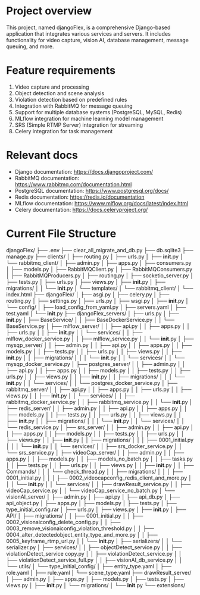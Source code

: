 # Project overview

This project, named djangoFlex, is a comprehensive Django-based application that integrates various services and servers. It includes functionality for video capture, vision AI, database management, message queuing, and more.

# Feature requirements

1. Video capture and processing
2. Object detection and scene analysis
3. Violation detection based on predefined rules
4. Integration with RabbitMQ for message queuing
5. Support for multiple database systems (PostgreSQL, MySQL, Redis)
6. MLflow integration for machine learning model management
7. SRS (Simple RTMP Server) integration for streaming
8. Celery integration for task management

# Relevant docs

- Django documentation: https://docs.djangoproject.com/
- RabbitMQ documentation: https://www.rabbitmq.com/documentation.html
- PostgreSQL documentation: https://www.postgresql.org/docs/
- Redis documentation: https://redis.io/documentation
- MLflow documentation: https://www.mlflow.org/docs/latest/index.html
- Celery documentation: https://docs.celeryproject.org/

# Current File Structure
djangoFlex/
├── .env
├── clear_all_migrate_and_db.py
├── db.sqlite3
├── manage.py
├── clients/
│   ├── routing.py
│   ├── urls.py
│   ├── __init__.py
│   └── rabbitmq_client/
│       ├── admin.py
│       ├── apps.py
│       ├── consumers.py
│       ├── models.py
│       ├── RabbitMQClient.py
│       ├── RabbitMQConsumers.py
│       ├── RabbitMQProducers.py
│       ├── routing.py
│       ├── socketio_server.py
│       ├── tests.py
│       ├── urls.py
│       ├── views.py
│       ├── __init__.py
│       ├── migrations/
│       │   └── __init__.py
│       └── templates/
│           └── rabbitmq_client/
│               └── index.html
├── djangoFlex/
│   ├── asgi.py
│   ├── celery.py
│   ├── routing.py
│   ├── settings.py
│   ├── urls.py
│   ├── wsgi.py
│   ├── __init__.py
│   └── config/
│       ├── load_config_from_yaml.py
│       ├── servers.yaml
│       ├── test.yaml
│       └── __init__.py
├── djangoFlex_servers/
│   ├── urls.py
│   ├── __init__.py
│   ├── BaseService/
│   │   ├── BaseDockerService.py
│   │   └── BaseService.py
│   ├── mlflow_server/
│   │   ├── api.py
│   │   ├── apps.py
│   │   ├── urls.py
│   │   ├── __init__.py
│   │   └── services/
│   │       ├── mlflow_docker_service.py
│   │       ├── mlflow_service.py
│   │       └── __init__.py
│   ├── mysqp_server/
│   │   ├── admin.py
│   │   ├── api.py
│   │   ├── apps.py
│   │   ├── models.py
│   │   ├── tests.py
│   │   ├── urls.py
│   │   ├── views.py
│   │   ├── __init__.py
│   │   ├── migrations/
│   │   │   └── __init__.py
│   │   └── services/
│   │       └── mysqp_docker_service.py
│   ├── postgres_server/
│   │   ├── admin.py
│   │   ├── api.py
│   │   ├── apps.py
│   │   ├── models.py
│   │   ├── tests.py
│   │   ├── urls.py
│   │   ├── views.py
│   │   ├── __init__.py
│   │   ├── migrations/
│   │   │   └── __init__.py
│   │   └── services/
│   │       └── postgres_docker_service.py
│   ├── rabbitmq_server/
│   │   ├── api.py
│   │   ├── apps.py
│   │   ├── urls.py
│   │   ├── views.py
│   │   ├── __init__.py
│   │   └── services/
│   │       ├── rabbitmq_docker_service.py
│   │       ├── rabbitmq_service.py
│   │       └── __init__.py
│   ├── redis_server/
│   │   ├── admin.py
│   │   ├── api.py
│   │   ├── apps.py
│   │   ├── models.py
│   │   ├── tests.py
│   │   ├── urls.py
│   │   ├── views.py
│   │   ├── __init__.py
│   │   ├── migrations/
│   │   │   └── __init__.py
│   │   └── services/
│   │       └── redis_service.py
│   ├── srs_server/
│   │   ├── admin.py
│   │   ├── api.py
│   │   ├── apps.py
│   │   ├── models.py
│   │   ├── tests.py
│   │   ├── urls.py
│   │   ├── views.py
│   │   ├── __init__.py
│   │   ├── migrations/
│   │   │   ├── 0001_initial.py
│   │   │   └── __init__.py
│   │   └── services/
│   │       ├── srs_docker_service.py
│   │       └── srs_service.py
│   ├── videoCap_server/
│   │   ├── admin.py
│   │   ├── apps.py
│   │   ├── models.py
│   │   ├── models_no_batch.py
│   │   ├── tasks.py
│   │   ├── tests.py
│   │   ├── urls.py
│   │   ├── views.py
│   │   ├── __init__.py
│   │   ├── Commands/
│   │   │   └── check_thread.py
│   │   ├── migrations/
│   │   │   ├── 0001_initial.py
│   │   │   ├── 0002_videocapconfig_redis_client_and_more.py
│   │   │   └── __init__.py
│   │   └── services/
│   │       ├── drawResult_service.py
│   │       ├── videoCap_service.py
│   │       └── videoCap_service_no_batch.py
│   └── visionAI_server/
│       ├── admin.py
│       ├── api.py
│       ├── api_db.py
│       ├── api_object.py
│       ├── apps.py
│       ├── models.py
│       ├── tests.py
│       ├── type_initial_config.rar
│       ├── urls.py
│       ├── views.py
│       ├── __init__.py
│       ├── API/
│       ├── migrations/
│       │   ├── 0001_initial.py
│       │   ├── 0002_visionaiconfig_delete_config.py
│       │   ├── 0003_remove_visionaiconfig_violation_threshold.py
│       │   ├── 0004_alter_detectedobject_entity_type_and_more.py
│       │   ├── 0005_keyframe_rtmp_url.py
│       │   └── __init__.py
│       ├── serializers/
│       │   └── serializer.py
│       ├── services/
│       │   ├── objectDetect_service.py
│       │   ├── violationDetect_service copy.py
│       │   ├── violationDetect_service.py
│       │   ├── violationDetect_service_full.py
│       │   ├── visionAI_db_service.py
│       │   └── utils/
│       └── type_initial_config/
│           ├── entity_type.yaml
│           ├── role.yaml
│           ├── rule.yaml
│           └── scene_type.yaml
├── drawResult_server/
│   ├── admin.py
│   ├── apps.py
│   ├── models.py
│   ├── tests.py
│   ├── views.py
│   ├── __init__.py
│   └── migrations/
│       └── __init__.py
└── extensions/
